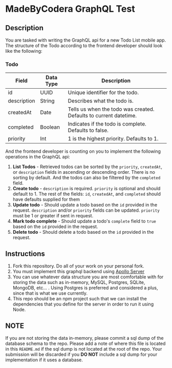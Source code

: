 # MadeByCodera GraphQL Test

## Description

You are tasked with writing the GraphQL api for a new Todo List mobile app.
The structure of the Todo according to the frontend developer should look like the following:

### Todo
Field        | Data Type     | Description
------------ | ------------- | -------------
id           | UUID          | Unique identifier for the todo.
description  | String        | Describes what the todo is.
createdAt    | Date          | Tells us when the todo was created. Defaults to current datetime.
completed    | Boolean       | Indicates if the todo is complete. Defaults to false.
priority     | Int           | 1 is the highest priority. Defaults to 1.

And the frontend developer is counting on you to implement the following operations in the GraphQL api:
1. **List Todos** - Retrieved todos can be sorted by the `priority`, `createdAt`, or `description` fields in ascending or descending order. There is no sorting by default. And the todos can also be filtered by the `completed` field.
2. **Create todo** - `description` is required. `priority` is optional and should default to 1. The rest of the fields: `id`, `createdAt`, and `completed` should have defaults supplied for them 
3. **Update todo** - Should update a todo based on the `id` provided in the request. `description` and/or `priority` fields can be updated. `priority` must be 1 or greater if sent in request.
4. **Mark todo complete** - Should update a todo's `complete` field to `true` based on the `id` provided in the request.
4. **Delete todo** - Should delete a todo based on the `id` provided in the request.

## Instructions
1. Fork this repository. Do all of your work on your personal fork.
2. You must implement this graphql backend using [Apollo Server](https://www.apollographql.com/docs/apollo-server/)
3. You can use whatever data structure you are most comfortable with for storing the data such as in-memory, MySQL, Postgres, SQLite, MongoDB, etc... . Using Postgres is preferred and considered a plus, since that is what we use currently.
4. This repo should be an npm project such that we can install the dependencies that you define for the server in order to run it using Node.

## NOTE
If you are not storing the data in-memory, please commit a sql dump of the database schema to the repo. Please add a note of where this file is located in this `README.md` if the sql dump is not located at the root of the repo. Your submission will be discarded if you **DO NOT** include a sql dump for your implementation if it uses a database.
